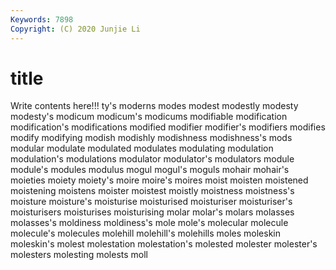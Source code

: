 ```yaml
---
Keywords: 7898
Copyright: (C) 2020 Junjie Li
---
```


# title

Write contents here!!!
ty's 
moderns 
modes 
modest 
modestly
modesty 
modesty's 
modicum 
modicum's 
modicums 
modifiable 
modification 
modification's 
modifications 
modified
modifier 
modifier's 
modifiers 
modifies 
modify 
modifying 
modish 
modishly 
modishness 
modishness's
mods 
modular 
modulate 
modulated 
modulates 
modulating 
modulation 
modulation's 
modulations 
modulator
modulator's 
modulators 
module 
module's 
modules 
modulus 
mogul 
mogul's 
moguls 
mohair
mohair's 
moieties 
moiety 
moiety's 
moire 
moire's 
moires 
moist 
moisten 
moistened
moistening 
moistens 
moister 
moistest 
moistly 
moistness 
moistness's 
moisture 
moisture's 
moisturise
moisturised 
moisturiser 
moisturiser's 
moisturisers 
moisturises 
moisturising 
molar 
molar's 
molars 
molasses
molasses's 
moldiness 
moldiness's 
mole 
mole's 
molecular 
molecule 
molecule's 
molecules 
molehill
molehill's 
molehills 
moles 
moleskin 
moleskin's 
molest 
molestation 
molestation's 
molested 
molester
molester's 
molesters 
molesting 
molests 
moll 
